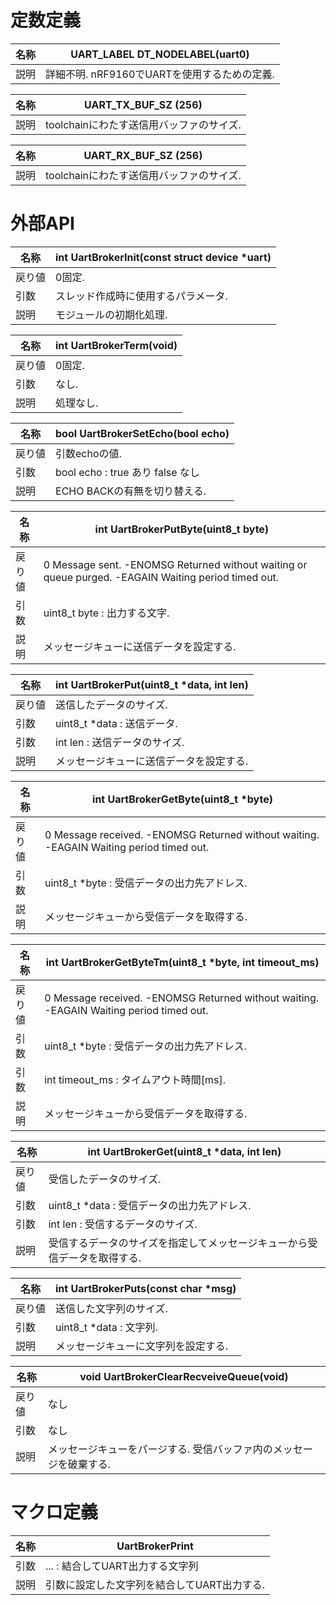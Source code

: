 # 定数定義

|名称   |UART_LABEL DT_NODELABEL(uart0)             |
|---    |---                                        |
|説明   |詳細不明. nRF9160でUARTを使用するための定義.|

|名称   |UART_TX_BUF_SZ (256)                       |
|---    |---                                        |
|説明   |toolchainにわたす送信用バッファのサイズ.   |

|名称   |UART_RX_BUF_SZ (256)                       |
|---    |---                                        |
|説明   |toolchainにわたす送信用バッファのサイズ.   |

# 外部API

|名称   |int UartBrokerInit(const struct device *uart)  |
|---    |---                                            |
|戻り値 |0固定.                                         |
|引数   |スレッド作成時に使用するパラメータ.            |
|説明   |モジュールの初期化処理.                        |

|名称   |int UartBrokerTerm(void)                       |
|---    |---                                            |
|戻り値 |0固定.                                         |
|引数   |なし.                                          |
|説明   |処理なし.                                      |

|名称   |bool UartBrokerSetEcho(bool echo)              |
|---    |---                                            |
|戻り値 |引数echoの値.                                  |
|引数   |bool echo : true あり false なし               |
|説明   |ECHO BACKの有無を切り替える.                   |


|名称   |int UartBrokerPutByte(uint8_t byte)                                                                    |
|---    |---                                                                                                    |
|戻り値 |0 Message sent. -ENOMSG Returned without waiting or queue purged. -EAGAIN Waiting period timed out.    |
|引数   |uint8_t byte : 出力する文字.                                                                           |
|説明   |メッセージキューに送信データを設定する.                                                                |

|名称   |int UartBrokerPut(uint8_t *data, int len)  |
|---    |---                                        |
|戻り値 |送信したデータのサイズ.                    |
|引数   |uint8_t *data : 送信データ.                |
|引数   |int len : 送信データのサイズ.              |
|説明   |メッセージキューに送信データを設定する.    |

|名称   |int UartBrokerGetByte(uint8_t *byte)                                                   |
|---    |---                                                                                    |
|戻り値 |0 Message received. -ENOMSG Returned without waiting. -EAGAIN Waiting period timed out.|
|引数   |uint8_t *byte : 受信データの出力先アドレス.                                            |
|説明   |メッセージキューから受信データを取得する.                                              |

|名称   |int UartBrokerGetByteTm(uint8_t *byte, int timeout_ms)                                 |
|---    |---                                                                                    |
|戻り値 |0 Message received. -ENOMSG Returned without waiting. -EAGAIN Waiting period timed out.|
|引数   |uint8_t *byte : 受信データの出力先アドレス.                                            |
|引数   |int timeout_ms : タイムアウト時間[ms].                                                 |
|説明   |メッセージキューから受信データを取得する.                                              |


|名称   |int UartBrokerGet(uint8_t *data, int len)                                              |
|---    |---                                                                                    |
|戻り値 |受信したデータのサイズ.                                                                |
|引数   |uint8_t *data : 受信データの出力先アドレス.                                            |
|引数   |int len : 受信するデータのサイズ.                                                      |
|説明   |受信するデータのサイズを指定してメッセージキューから受信データを取得する.              |

|名称   |int UartBrokerPuts(const char *msg)    |
|---    |---                                    |
|戻り値 |送信した文字列のサイズ.                |
|引数   |uint8_t *data : 文字列.                |
|説明   |メッセージキューに文字列を設定する.    |

|名称   |void UartBrokerClearRecveiveQueue(void)                                                |
|---    |---                                                                                    |
|戻り値 |なし                                                                                   |
|引数   |なし                                                                                   |
|説明   |メッセージキューをパージする. 受信バッファ内のメッセージを破棄する.                    |

# マクロ定義

|名称   |UartBrokerPrint                            |
|---    |---                                        |
|引数   |... : 結合してUART出力する文字列           |
|説明   |引数に設定した文字列を結合してUART出力する.|
